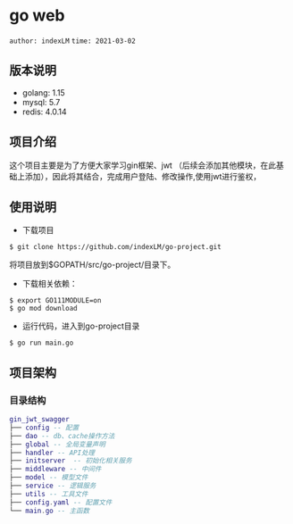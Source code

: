 # go web
`author: indexLM`
`time: 2021-03-02`

## 版本说明
- golang: 1.15
- mysql: 5.7
- redis: 4.0.14
## 项目介绍

这个项目主要是为了方便大家学习gin框架、jwt （后续会添加其他模块，在此基础上添加），因此将其结合，完成用户登陆、修改操作,使用jwt进行鉴权，

## 使用说明
- 下载项目
```shell
$ git clone https://github.com/indexLM/go-project.git
```
将项目放到$GOPATH/src/go-project/目录下。
- 下载相关依赖：
```shell
$ export GO111MODULE=on
$ go mod download
```
- 运行代码，进入到go-project目录
```shell
$ go run main.go
```

## 项目架构

### 目录结构

```lua
gin_jwt_swagger
├── config -- 配置
├── dao -- db、cache操作方法
├── global -- 全局变量声明
├── handler -- API处理
├── initserver  -- 初始化相关服务
├── middleware -- 中间件
├── model -- 模型文件
├── service -- 逻辑服务
├── utils -- 工具文件
├── config.yaml -- 配置文件
└── main.go -- 主函数
```
